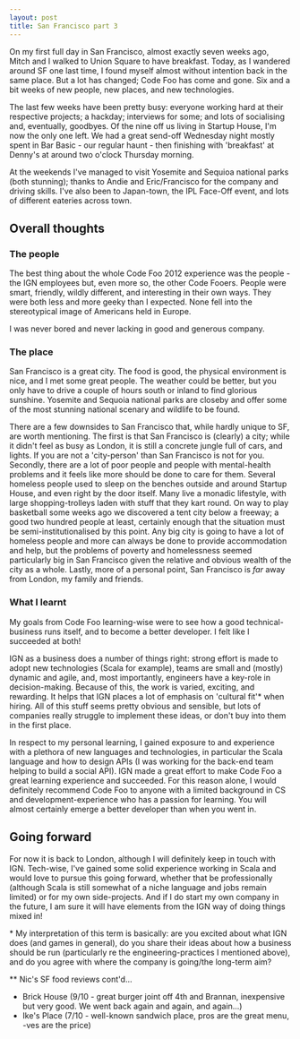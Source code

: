 ```yaml
---
layout: post
title: San Francisco part 3
---
```


On my first full day in San Francisco, almost exactly seven weeks ago, Mitch and I walked to Union Square to have breakfast. Today, as I wandered around SF one last time, I found myself almost without intention back in the same place. But a lot has changed; Code Foo has come and gone. Six and a bit weeks of new people, new places, and new technologies.

The last few weeks have been pretty busy: everyone working hard at their respective projects; a hackday; interviews for some; and lots of socialising and, eventually, goodbyes. Of the nine off us living in Startup House, I'm now the only one left. We had a great send-off Wednesday night mostly spent in Bar Basic - our regular haunt - then finishing with 'breakfast' at Denny's at around two o'clock Thursday morning.

At the weekends I've managed to visit Yosemite and Sequioa national parks (both stunning); thanks to Andie and Eric/Francisco for the company and driving skills. I've also been to Japan-town, the IPL Face-Off event, and lots of different eateries across town.

Overall thoughts
----------------

### The people

The best thing about the whole Code Foo 2012 experience was the people - the IGN employees but, even more so, the other Code Fooers. People were smart, friendly, wildly different, and interesting in their own ways. They were both less and more geeky than I expected. None fell into the stereotypical image of Americans held in Europe.

I was never bored and never lacking in good and generous company.

### The place

San Francisco is a great city. The food is good, the physical environment is nice, and I met some great people. The weather could be better, but you only have to drive a couple of hours south or inland to find glorious sunshine. Yosemite and Sequoia national parks are closeby and offer some of the most stunning national scenary and wildlife to be found.

There are a few downsides to San Francisco that, while hardly unique to SF, are worth mentioning. The first is that San Francisco is (clearly) a city; while it didn't feel as busy as London, it is still a concrete jungle full of cars, and lights. If you are not a 'city-person' than San Francisco is not for you. Secondly, there are a lot of poor people and people with mental-health problems and it feels like more should be done to care for them. Several homeless people used to sleep on the benches outside and around Startup House, and even right by the door itself. Many live a monadic lifestyle, with large shopping-trolleys laden with stuff that they kart round. On way to play basketball some weeks ago we discovered a tent city below a freeway; a good two hundred people at least, certainly enough that the situation must be semi-institutionalised by this point. Any big city is going to have a lot of homeless people and more can always be done to provide accommodation and help, but the problems of poverty and homelessness seemed particularly big in San Francisco given the relative and obvious wealth of the city as a whole. Lastly, more of a personal point, San Francisco is *far* away from London, my family and friends.

### What I learnt

My goals from Code Foo learning-wise were to see how a good technical-business runs itself, and to become a better developer. I felt like I succeeded at both!

IGN as a business does a number of things right: strong effort is made to adopt new technologies (Scala for example), teams are small and (mostly) dynamic and agile, and, most importantly, engineers have a key-role in decision-making. Because of this, the work is varied, exciting, and rewarding. It helps that IGN places a lot of emphasis on 'cultural fit'* when hiring. All of this stuff seems pretty obvious and sensible, but lots of companies really struggle to implement these ideas, or don't buy into them in the first place.

In respect to my personal learning, I gained exposure to and experience with a plethora of new languages and technologies, in particular the Scala language and how to design APIs (I was working for the back-end team helping to build a social API). IGN made a great effort to make Code Foo a great learning experience and succeeded. For this reason alone, I would definitely recommend Code Foo to anyone with a limited background in CS and development-experience who has a passion for learning. You will almost certainly emerge a better developer than when you went in.

Going forward
-------------

For now it is back to London, although I will definitely keep in touch with IGN. Tech-wise, I've gained some solid experience working in Scala and would love to pursue this going forward, whether that be professionally (although Scala is still somewhat of a niche language and jobs remain limited) or for my own side-projects. And if I do start my own company in the future, I am sure it will have elements from the IGN way of doing things mixed in!

\* My interpretation of this term is basically: are you excited about what IGN does (and games in general), do you share their ideas about how a business should be run (particularly re the engineering-practices I mentioned above), and do you agree with where the company is going/the long-term aim?

\** Nic's SF food reviews cont'd...

* Brick House (9/10 - great burger joint off 4th and Brannan, inexpensive but very good. We went back again and again, and again...)
* Ike's Place (7/10 - well-known sandwich place, pros are the great menu, -ves are the price)